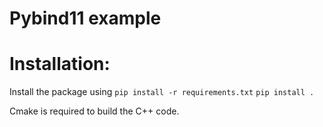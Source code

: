 # Pybind11 example

# Installation:

Install the package using
```pip install -r requirements.txt```
```pip install .```

Cmake is required to build the C++ code.
